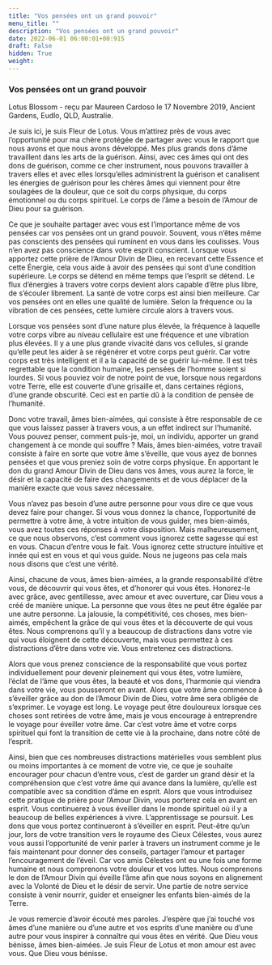 ```yaml
---
title: "Vos pensées ont un grand pouvoir"
menu_title: ""
description: "Vos pensées ont un grand pouvoir"
date: 2022-06-01 06:00:01+00:915
draft: False
hidden: True
weight:
---
```

### Vos pensées ont un grand pouvoir

Lotus Blossom - reçu par Maureen Cardoso le 17 Novembre 2019, Ancient Gardens, Eudlo, QLD, Australie.

Je suis ici, je suis Fleur de Lotus. Vous m’attirez près de vous avec l’opportunité pour ma chère protégée de partager avec vous le rapport que nous avons et que nous avons développé. Mes plus grands dons d’âme travaillent dans les arts de la guérison. Ainsi, avec ces âmes qui ont des dons de guérison, comme ce cher instrument, nous pouvons travailler à travers elles et avec elles lorsqu’elles administrent la guérison et canalisent les énergies de guérison pour les chères âmes qui viennent pour être soulagées de la douleur, que ce soit du corps physique, du corps émotionnel ou du corps spirituel. Le corps de l’âme a besoin de l’Amour de Dieu pour sa guérison.

Ce que je souhaite partager avec vous est l’importance même de vos pensées car vos pensées ont un grand pouvoir. Souvent, vous n’êtes même pas conscients des pensées qui ruminent en vous dans les coulisses. Vous n’en avez pas conscience dans votre esprit conscient. Lorsque vous apportez cette prière de l’Amour Divin de Dieu, en recevant cette Essence et cette Énergie, cela vous aide à avoir des pensées qui sont d’une condition supérieure. Le corps se détend en même temps que l’esprit se détend. Le flux d’énergies à travers votre corps devient alors capable d’être plus libre, de s’écouler librement. La santé de votre corps est ainsi bien meilleure. Car vos pensées ont en elles une qualité de lumière. Selon la fréquence ou la vibration de ces pensées, cette lumière circule alors à travers vous.

Lorsque vos pensées sont d’une nature plus élevée, la fréquence à laquelle votre corps vibre au niveau cellulaire est une fréquence et une vibration plus élevées. Il y a une plus grande vivacité dans vos cellules, si grande qu’elle peut les aider à se régénérer et votre corps peut guérir. Car votre corps est très intelligent et il a la capacité de se guérir lui-même. Il est très regrettable que la condition humaine, les pensées de l’homme soient si lourdes. Si vous pouviez voir de notre point de vue, lorsque nous regardons votre Terre, elle est couverte d’une grisaille et, dans certaines régions, d’une grande obscurité. Ceci est en partie dû à la condition de pensée de l’humanité.

Donc votre travail, âmes bien-aimées, qui consiste à être responsable de ce que vous laissez passer à travers vous, a un effet indirect sur l’humanité. Vous pouvez penser, comment puis-je, moi, un individu, apporter un grand changement à ce monde qui souffre ? Mais, âmes bien-aimées, votre travail consiste à faire en sorte que votre âme s’éveille, que vous ayez de bonnes pensées et que vous preniez soin de votre corps physique. En apportant le don du grand Amour Divin de Dieu dans vos âmes, vous aurez la force, le désir et la capacité de faire des changements et de vous déplacer de la manière exacte que vous savez nécessaire.

Vous n’avez pas besoin d’une autre personne pour vous dire ce que vous devez faire pour changer. Si vous vous donnez la chance, l’opportunité de permettre à votre âme, à votre intuition de vous guider, mes bien-aimés, vous avez toutes ces réponses à votre disposition. Mais malheureusement, ce que nous observons, c’est comment vous ignorez cette sagesse qui est en vous. Chacun d’entre vous le fait. Vous ignorez cette structure intuitive et innée qui est en vous et qui vous guide. Nous ne jugeons pas cela mais nous disons que c’est une vérité.

Ainsi, chacune de vous, âmes bien-aimées, a la grande responsabilité d’être vous, de découvrir qui vous êtes, et d’honorer qui vous êtes. Honorez-le avec grâce, avec gentillesse, avec amour et avec ouverture, car Dieu vous a créé de manière unique. La personne que vous êtes ne peut être égalée par une autre personne. La jalousie, la compétitivité, ces choses, mes bien-aimés, empêchent la grâce de qui vous êtes et la découverte de qui vous êtes. Nous comprenons qu’il y a beaucoup de distractions dans votre vie qui vous éloignent de cette découverte, mais vous permettez à ces distractions d’être dans votre vie. Vous entretenez ces distractions.

Alors que vous prenez conscience de la responsabilité que vous portez individuellement pour devenir pleinement qui vous êtes, votre lumière, l’éclat de l’âme que vous êtes, la beauté et vos dons, l’harmonie qui viendra dans votre vie, vous pousseront en avant. Alors que votre âme commence à s’éveiller grâce au don de l’Amour Divin de Dieu, votre âme sera obligée de s’exprimer. Le voyage est long. Le voyage peut être douloureux lorsque ces choses sont retirées de votre âme, mais je vous encourage à entreprendre le voyage pour éveiller votre âme. Car c’est votre âme et votre corps spirituel qui font la transition de cette vie à la prochaine, dans notre côté de l’esprit.

Ainsi, bien que ces nombreuses distractions matérielles vous semblent plus ou moins importantes à ce moment de votre vie, ce que je souhaite encourager pour chacun d’entre vous, c’est de garder un grand désir et la compréhension que c’est votre âme qui avance dans la lumière, qu’elle est compatible avec sa condition d’âme en esprit. Alors que vous introduisez cette pratique de prière pour l’Amour Divin, vous porterez cela en avant en esprit. Vous continuerez à vous éveiller dans le monde spirituel où il y a beaucoup de belles expériences à vivre. L’apprentissage se poursuit. Les dons que vous portez continueront à s’éveiller en esprit. Peut-être qu’un jour, lors de votre transition vers le royaume des Cieux Célestes, vous aurez vous aussi l’opportunité de venir parler à travers un instrument comme je le fais maintenant pour donner des conseils, partager l’amour et partager l’encouragement de l’éveil. Car vos amis Célestes ont eu une fois une forme humaine et nous comprenons votre douleur et vos luttes. Nous comprenons le don de l’Amour Divin qui éveille l’âme afin que nous soyons en alignement avec la Volonté de Dieu et le désir de servir. Une partie de notre service consiste à venir nourrir, guider et enseigner les enfants bien-aimés de la Terre.

Je vous remercie d’avoir écouté mes paroles. J’espère que j’ai touché vos âmes d’une manière ou d’une autre et vos esprits d’une manière ou d’une autre pour vous inspirer à connaître qui vous êtes en vérité. Que Dieu vous bénisse, âmes bien-aimées. Je suis Fleur de Lotus et mon amour est avec vous. Que Dieu vous bénisse.
